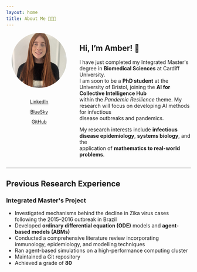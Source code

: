 ```yaml
---
layout: home
title: About Me 🧪🧬🌱
---
```


<div style="display: flex; align-items: flex-start; gap: 20px;">

<!-- LEFT COLUMN -->
<div style="flex: 0 0 180px; text-align: center;">
  <img src="assets/images/Amber.jpeg" alt="Amber" 
       style="width: 150px; height: 150px; border-radius: 50%; object-fit: cover; margin-bottom: 15px;">

  <div style="font-size: 0.9em;">
    <p><a href="https://www.linkedin.com/in/amberfepalmer/">LinkedIn</a></p>
    <p><a href="https://bsky.app/profile/amberpalmer.bsky.social">BlueSky</a></p>
    <p><a href="https://github.com/Amber-Palmer">GitHub</a></p>
  </div>
</div>

<!-- RIGHT COLUMN -->
<div style="flex: 1;">
  
## Hi, I’m Amber! 👋

I have just completed my Integrated Master's degree in **Biomedical Sciences** at Cardiff University.  
I am soon to be a **PhD student** at the University of Bristol, joining the **AI for Collective Intelligence Hub**  
within the *Pandemic Resilience* theme. My research will focus on developing AI methods for infectious  
disease outbreaks and pandemics.

My research interests include **infectious disease epidemiology**, **systems biology**, and the  
application of **mathematics to real-world problems**.

</div>
</div>

---

## Previous Research Experience

### Integrated Master's Project
- Investigated mechanisms behind the decline in Zika virus cases following the 2015–2016 outbreak in Brazil
- Developed **ordinary differential equation (ODE)** models and **agent-based models (ABMs)**
- Conducted a comprehensive literature review incorporating immunology, epidemiology, and modelling techniques
- Ran agent-based simulations on a high-performance computing cluster
- Maintained a Git repository
- Achieved a grade of **80**


